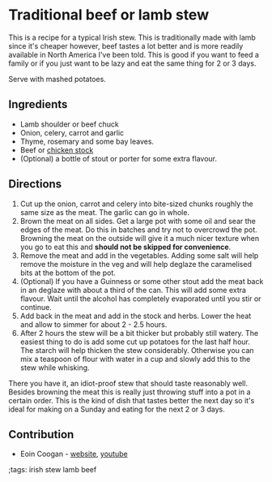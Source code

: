 # Traditional beef or lamb stew

This is a recipe for a typical Irish stew. This is traditionally made with lamb since it's cheaper however, beef tastes a lot better and is more readily available in North America I've been told. This is good if you want to feed a family or if you just want to be lazy and eat the same thing for 2 or 3 days.

Serve with mashed potatoes.

## Ingredients

- Lamb shoulder or beef chuck 
- Onion, celery, carrot and garlic
- Thyme, rosemary and some bay leaves.
- Beef or [chicken stock](https://based.cooking/chicken-stock-bone-broth.html)
- (Optional) a bottle of stout or porter for some extra flavour.

## Directions

1. Cut up the onion, carrot and celery into bite-sized chunks roughly the same size as the meat. The garlic can go in whole.
2. Brown the meat on all sides. Get a large pot with some oil and sear the edges of the meat. Do this in batches and try not to overcrowd the pot. Browning the meat on the outside will give it a much nicer texture when you go to eat this and **should not be skipped for convenience**.
3. Remove the meat and add in the vegetables. Adding some salt will help remove the moisture in the veg and will help deglaze the caramelised bits at the bottom of the pot.
4. (Optional) If you have a Guinness or some other stout add the meat back in an deglaze with about a third of the can. This will add some extra flavour. Wait until the alcohol has completely evaporated until you stir or continue.
5. Add back in the meat and add in the stock and herbs. Lower the heat and allow to simmer for about 2 - 2.5 hours.
6. After 2 hours the stew will be a bit thicker but probably still watery. The easiest thing to do is add some cut up potatoes for the last half hour. The starch will help thicken the stew considerably. Otherwise you can mix a teaspoon of flour with water in a cup and slowly add this to the stew while whisking.

There you have it, an idiot-proof stew that should taste reasonably well. Besides browning the meat this is really just throwing stuff into a pot in a certain order. This is the kind of dish that tastes better the next day so it's ideal for making on a Sunday and eating for the next 2 or 3 days.

## Contribution

- Eoin Coogan - [website](https://eoincoogan.com), [youtube](https://www.youtube.com/channel/UCehh50T6qtDpt_kEUF33GJw)

;tags: irish stew lamb beef
